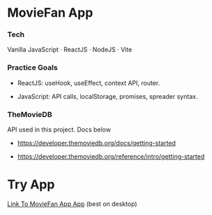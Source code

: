 # MovieFan App

### Tech

Vanilla JavaScript · ReactJS · NodeJS · Vite

### Practice Goals

- ReactJS: useHook, useEffect, context API, router.

- JavaScript: API calls, localStorage, promises, spreader syntax.

### TheMovieDB

API used in this project. Docs below

- https://developer.themoviedb.org/docs/getting-started

- https://developer.themoviedb.org/reference/intro/getting-started

# Try App

[Link To MovieFan App App](http://movie-fan-app.s3-website.eu-north-1.amazonaws.com/) (best on desktop)
